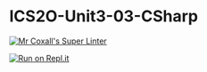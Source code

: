 # ICS2O-Unit3-03-CSharp
[![Mr Coxall's Super Linter](https://github.com/Liya-Getachew/ICS2O-Unit3-03-CSharp/workflows/Mr%20Coxall's%20Super%20Linter/badge.svg)](https://github.com/Liya-Getachew/ICS2O-Unit3-03-CSharp/actions)

[![Run on Repl.it](https://repl.it/badge/github/Liya-Getachew/ICS2O-Unit3-03-CSharp)](https://repl.it/github/Liya-Getachew/ICS2O-Unit3-03-CSharp)
